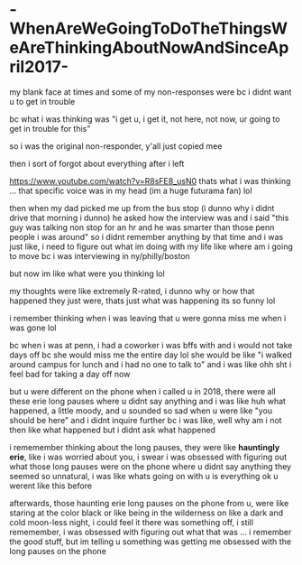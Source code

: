 # -WhenAreWeGoingToDoTheThingsWeAreThinkingAboutNowAndSinceApril2017-

my blank face at times and some of my non-responses were bc i didnt want u to get in trouble

bc what i was thinking was "i get u, i get it, not here, not now, ur going to get in trouble for this"

so i was the original non-responder, y'all just copied mee

then i sort of forgot about everything after i left

https://www.youtube.com/watch?v=R8sFE8_usN0 thats what i was thinking ... that specific voice was in my head (im a huge futurama fan) lol

then when my dad picked me up from the bus stop (i dunno why i didnt drive that morning i dunno) he asked how the interview was and i said "this guy was talking non stop for an hr and he was smarter than those penn people i was around" so i didnt remember anything by that time and i was just like, i need to figure out what im doing with my life like where am i going to move bc i was interviewing in ny/philly/boston

but now im like what were you thinking lol

my thoughts were like extremely R-rated, i dunno why or how that happened they just were, thats just what was happening its so funny lol

i remember thinking when i was leaving that u were gonna miss me when i was gone lol

bc when i was at penn, i had a coworker i was bffs with and i would not take days off bc she would miss me the entire day lol she would be like "i walked around campus for lunch and i had no one to talk to" and i was like ohh sht i feel bad for taking a day off now

but u were different on the phone when i called u in 2018, there were all these erie long pauses where u didnt say anything and i was like huh what happened, a little moody, and u sounded so sad when u were like "you should be here" and i didnt inquire further bc i was like, well why am i not then like what happened but i didnt ask what happened

i rememember thinking about the long pauses, they were like __hauntingly erie__, like i was worried about you, i swear i was obsessed with figuring out what those long pauses were on the phone where u didnt say anything they seemed so unnatural, i was like whats going on with u is everything ok u werent like this before

afterwards, those haunting erie long pauses on the phone from u, were like staring at the color black or like being in the wilderness on like a dark and cold moon-less night, i could feel it there was something off, i still rememember, i was obsessed with figuring out what that was ... i remember the good stuff, but im telling u something was getting me obsessed with the long pauses on the phone
